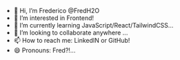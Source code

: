 - 👋 Hi, I’m Frederico @FredH2O
- 👀 I’m interested in Frontend!
- 🌱 I’m currently learning JavaScript/React/TailwindCSS...
- 💞️ I’m looking to collaborate anywhere ...
- 📫 How to reach me: LinkedIN or GitHub!
- 😄 Pronouns: Fred?!...

<!---
FredH2O/FredH2O is a ✨ special ✨ repository because its `README.md` (this file) appears on your GitHub profile.
You can click the Preview link to take a look at your changes.
--->
